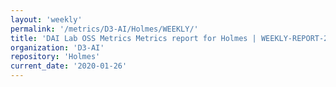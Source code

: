 ```yaml
---
layout: 'weekly'
permalink: '/metrics/D3-AI/Holmes/WEEKLY/'
title: 'DAI Lab OSS Metrics Metrics report for Holmes | WEEKLY-REPORT-2020-01-26'
organization: 'D3-AI'
repository: 'Holmes'
current_date: '2020-01-26'
---
```

